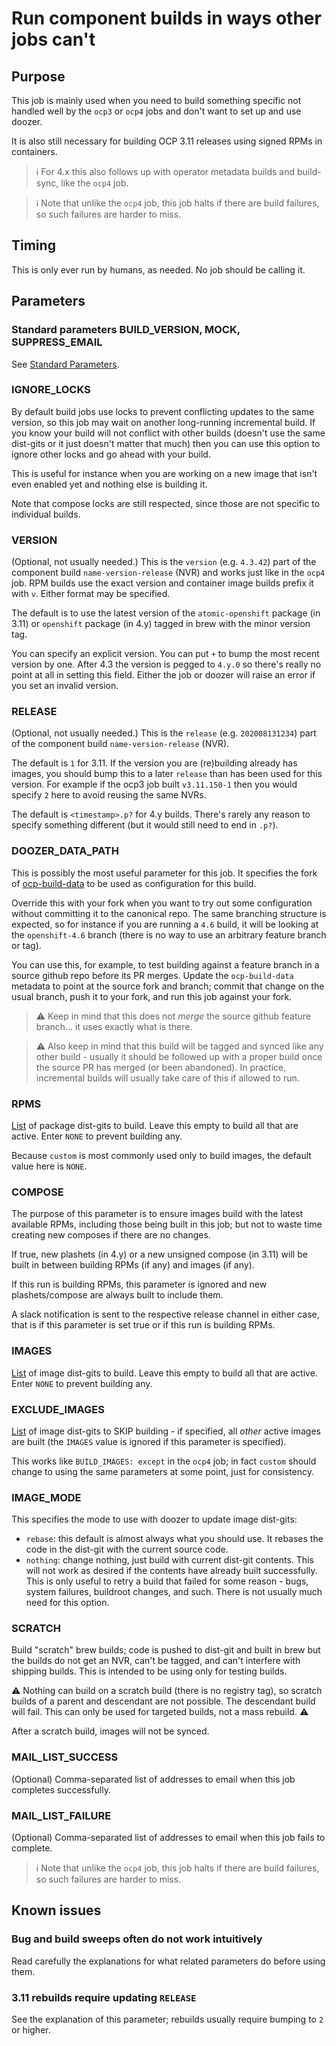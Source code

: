 # Run component builds in ways other jobs can't

## Purpose

This job is mainly used when you need to build something specific not handled
well by the `ocp3` or `ocp4` jobs and don't want to set up and use doozer.

It is also still necessary for building OCP 3.11 releases using signed RPMs in containers.

> :information_source: For 4.x this also follows up with operator metadata
> builds and build-sync, like the `ocp4` job.

> :information_source: Note that unlike the `ocp4` job, this job halts if there
> are build failures, so such failures are harder to miss.

## Timing

This is only ever run by humans, as needed. No job should be calling it.

## Parameters

### Standard parameters BUILD\_VERSION, MOCK, SUPPRESS\_EMAIL

See [Standard Parameters](/jobs/README.md#standard-parameters).

### IGNORE\_LOCKS

By default build jobs use locks to prevent conflicting updates to the same
version, so this job may wait on another long-running incremental build. If you
know your build will not conflict with other builds (doesn't use the same
dist-gits or it just doesn't matter that much) then you can use this option to
ignore other locks and go ahead with your build.

This is useful for instance when you are working on a new image that isn't even
enabled yet and nothing else is building it.

Note that compose locks are still respected, since those are not specific to individual builds.

### VERSION

(Optional, not usually needed.)
This is the `version` (e.g. `4.3.42`) part of the component build
`name-version-release` (NVR) and works just like in the `ocp4` job. RPM builds
use the exact version and container image builds prefix it with `v`. Either
format may be specified.

The default is to use the latest version of the `atomic-openshift` package (in
3.11) or `openshift` package (in 4.y) tagged in brew with the minor version
tag.

You can specify an explicit version. You can put `+` to bump the most recent
version by one. After 4.3 the version is pegged to `4.y.0` so there's really no
point at all in setting this field. Either the job or doozer will raise an
error if you set an invalid version.

### RELEASE

(Optional, not usually needed.)
This is the `release` (e.g. `202008131234`) part of the component build `name-version-release` (NVR).

The default is `1` for 3.11. If the version you are (re)building already has
images, you should bump this to a later `release` than has been used for this
version. For example if the ocp3 job built `v3.11.150-1` then you would specify
`2` here to avoid reusing the same NVRs.

The default is `<timestamp>.p?` for 4.y builds. There's rarely any reason to
specify something different (but it would still need to end in `.p?`).

### DOOZER\_DATA\_PATH

This is possibly the most useful parameter for this job. It specifies the fork
of [ocp-build-data](https://github.com/openshift-eng/ocp-build-data) to be used as
configuration for this build.

Override this with your fork when you want to try out some configuration
without committing it to the canonical repo.  The same branching structure is
expected, so for instance if you are running a `4.6` build, it will be looking
at the `openshift-4.6` branch (there is no way to use an arbitrary feature
branch or tag).

You can use this, for example, to test building against a feature branch in a
source github repo before its PR merges.  Update the `ocp-build-data` metadata to
point at the source fork and branch; commit that change on the usual branch,
push it to your fork, and run this job against your fork.

> :warning: Keep in mind that this does not _merge_ the source github feature
> branch... it uses exactly what is there.

> :warning: Also keep in mind that this build will be tagged and synced like
> any other build - usually it should be followed up with a proper build once
> the source PR has merged (or been abandoned). In practice, incremental builds
> will usually take care of this if allowed to run.

### RPMS

[List](/jobs/README.md#list-parameters) of package dist-gits to build.  Leave
this empty to build all that are active. Enter `NONE` to prevent building any.

Because `custom` is most commonly used only to build images, the default value
here is `NONE`.

### COMPOSE

The purpose of this parameter is to ensure images build with the latest
available RPMs, including those being built in this job; but not to waste time
creating new composes if there are no changes.

If true, new plashets (in 4.y) or a new unsigned compose (in 3.11) will be
built in between building RPMs (if any) and images (if any).

If this run is building RPMs, this parameter is ignored and new
plashets/compose are always built to include them.

A slack notification is sent to the respective release channel in either case,
that is if this parameter is set true or if this run is building RPMs.

### IMAGES

[List](/jobs/README.md#list-parameters) of image dist-gits to build.  Leave
this empty to build all that are active. Enter `NONE` to prevent building any.

### EXCLUDE\_IMAGES

[List](/jobs/README.md#list-parameters) of image dist-gits to SKIP building -
if specified, all _other_ active images are built (the `IMAGES` value is
ignored if this parameter is specified).

This works like `BUILD_IMAGES: except` in the `ocp4` job; in fact `custom`
should change to using the same parameters at some point, just for consistency.

### IMAGE\_MODE

This specifies the mode to use with doozer to update image dist-gits:
* `rebase`: this default is almost always what you should use. It rebases the
  code in the dist-git with the current source code.
* `nothing`: change nothing, just build with current dist-git contents. This will
  not work as desired if the contents have already built successfully. This is
  only useful to retry a build that failed for some reason - bugs, system
  failures, buildroot changes, and such. There is not usually much need for this
  option.

### SCRATCH

Build "scratch" brew builds; code is pushed to dist-git and built in brew but
the builds do not get an NVR, can't be tagged, and can't interfere with
shipping builds. This is intended to be using only for testing builds.

:warning: Nothing can build on a scratch build (there is no registry tag), so
scratch builds of a parent and descendant are not possible. The descendant
build will fail. This can only be used for targeted builds, not a mass rebuild.
:warning:

After a scratch build, images will not be synced.

### MAIL\_LIST\_SUCCESS

(Optional) Comma-separated list of addresses to email when this job completes successfully.

### MAIL\_LIST\_FAILURE

(Optional) Comma-separated list of addresses to email when this job fails to complete.

> :information_source: Note that unlike the `ocp4` job, this job halts if there
> are build failures, so such failures are harder to miss.

## Known issues

### Bug and build sweeps often do not work intuitively

Read carefully the explanations for what related parameters do before using them.

### 3.11 rebuilds require updating `RELEASE`

See the explanation of this parameter; rebuilds usually require bumping to `2` or higher.


